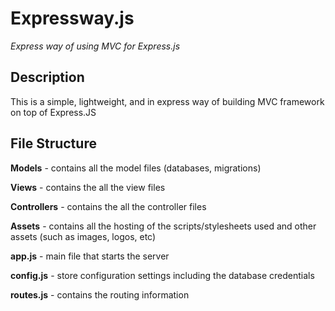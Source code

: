 # Expressway.js

_Express way of using MVC for Express.js_

## Description

This is a simple, lightweight, and in express way of building MVC framework on top of Express.JS

## File Structure

**Models** - contains all the model files (databases, migrations)

**Views** - contains the all the view files

**Controllers** - contains the all the controller files

**Assets** - contains all the hosting of the scripts/stylesheets used and other assets (such as images, logos, etc)

**app.js** - main file that starts the server

**config.js** - store configuration settings including the database credentials

**routes.js** - contains the routing information
